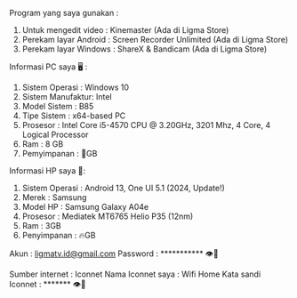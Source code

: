 Program yang saya gunakan :
1. Untuk mengedit video : Kinemaster (Ada di Ligma Store)
2. Perekam layar Android : Screen Recorder Unlimited (Ada di Ligma Store)
3. Perekam layar Windows : ShareX & Bandicam (Ada di Ligma Store)

Informasi PC saya 🖥️ :
1. Sistem Operasi : Windows 10
2. Sistem Manufaktur: Intel
3. Model Sistem : B85
4. Tipe Sistem : x64-based PC
5. Prosesor : Intel Core i5-4570 CPU @ 3.20GHz, 3201 Mhz, 4 Core, 4 Logical Processor
6. Ram : 8 GB
7. Pemyimpanan : 🌟GB

Informasi HP saya 📱:
1. Sistem Operasi : Android 13, One UI 5.1 (2024, Update!)
2. Merek : Samsung
3. Model HP : Samsung Galaxy A04e
4. Prosesor : Mediatek MT6765 Helio P35 (12nm)
5. Ram : 3GB
6. Penyimpanan : 🔥GB

Akun : ligmatv.id@gmail.com
Password : *********** 👁️🚫

Sumber internet : Iconnet
Nama Iconnet saya : Wifi Home
Kata sandi Iconnet : ******* 👁️🚫
